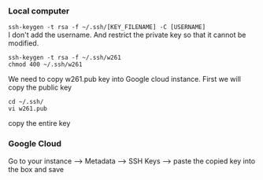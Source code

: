 
### Local computer 

`ssh-keygen -t rsa -f ~/.ssh/[KEY_FILENAME] -C [USERNAME]`  
I don't add the username. And restrict the private key so that it cannot be modified. 
```
ssh-keygen -t rsa -f ~/.ssh/w261 
chmod 400 ~/.ssh/w261
```

We need to copy w261.pub key into Google cloud instance. First we will copy the public key 
```
cd ~/.ssh/
vi w261.pub
```
copy the entire key 

### Google Cloud 

Go to your instance --> Metadata --> SSH Keys --> paste the copied key into the box and save 




